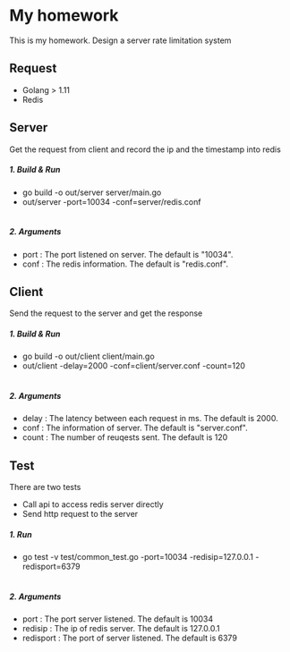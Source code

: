 # My homework

This is my homework. Design a server rate limitation system

##  Request
+ Golang > 1.11
+ Redis

## Server
Get the request from client and record the ip and the timestamp into redis
##### 1. Build & Run
+ go build -o out/server server/main.go
+ out/server -port=10034 -conf=server/redis.conf
<br /><br />
##### 2. Arguments
+ port : The port listened on server. The default is "10034".
+ conf : The redis information. The default is "redis.conf".


## Client
Send the request to the server and get the response
##### 1. Build & Run
+ go build -o out/client client/main.go
+ out/client -delay=2000 -conf=client/server.conf -count=120
<br /><br />
##### 2. Arguments
+ delay : The latency between each request in ms. The default is 2000.
+ conf : The information of server. The default is "server.conf".
+ count : The number of reuqests sent. The default is 120

## Test
There are two tests
+ Call api to access redis server directly
+ Send http request to the server
##### 1. Run
+ go test -v test/common_test.go -port=10034 -redisip=127.0.0.1 -redisport=6379
<br /><br />
##### 2. Arguments
+ port : The port server listened. The default is 10034
+ redisip : The ip of redis server. The default is 127.0.0.1
+ redisport : The port of server listened. The default is 6379
